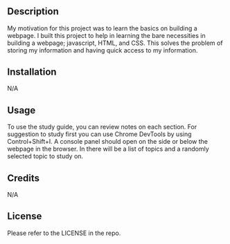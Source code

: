 # <Prework Study Guide>

## Description

My motivation for this project was to learn the basics on building a webpage.
I built this project to help in learning the bare necessities in building a webpage; javascript, HTML, and CSS.
This solves the problem of storing my information and having quick access to my information. 


## Installation

N/A
## Usage

To use the study guide, you can review notes on each section. For suggestion to study first you can use Chrome DevTools by using Control+Shift+I. A console panel should open on the side or below the webpage in the browser. In there will be a list of topics and a randomly selected topic to study on.

## Credits

N/A

## License

Please refer to the LICENSE in the repo.

